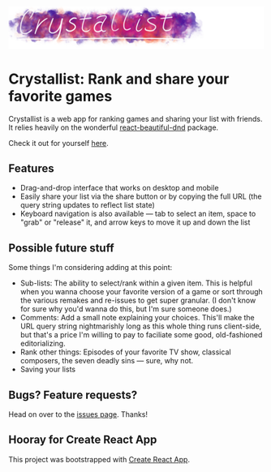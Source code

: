 <a href="https://whymog.github.io/crystallist" rel="noopener noreferrer"><img src="./src/img/logo-2.png" alt="Crystallist"/></a>

# Crystallist: Rank and share your favorite games

Crystallist is a web app for ranking games and sharing your list with friends. It relies heavily on the wonderful [react-beautiful-dnd](https://github.com/atlassian/react-beautiful-dnd) package.

Check it out for yourself [here](https://whymog.github.io/crystallist).

## Features

- Drag-and-drop interface that works on desktop and mobile
- Easily share your list via the share button or by copying the full URL (the query string updates to reflect list state)
- Keyboard navigation is also available — tab to select an item, space to "grab" or "release" it, and arrow keys to move it up and down the list

## Possible future stuff

Some things I'm considering adding at this point:
- Sub-lists: The ability to select/rank within a given item. This is helpful when you wanna choose your favorite version of a game or sort through the various remakes and re-issues to get super granular. (I don't know for sure why you'd wanna do this, but I'm sure someone does.)
- Comments: Add a small note explaining your choices. This'll make the URL query string nightmarishly long as this whole thing runs client-side, but that's a price I'm willing to pay to faciliate some good, old-fashioned editorializing.
- Rank other things: Episodes of your favorite TV show, classical composers, the seven deadly sins — sure, why not.
- Saving your lists

## Bugs? Feature requests?

Head on over to the [issues page](https://github.com/whymog/crystallist/issues). Thanks!

## Hooray for Create React App

This project was bootstrapped with [Create React App](https://github.com/facebook/create-react-app).
